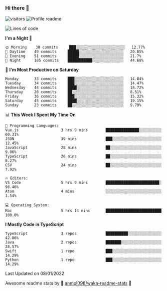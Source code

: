 ### Hi there 👋  
![visitors](https://visitor-badge.laobi.icu/badge?page_id=leverglowh) ![Profile readme](https://github.com/leverglowh/leverglowh/workflows/Profile%20readme/badge.svg?branch=master)

<!--START_SECTION:waka-->
![Lines of code](https://img.shields.io/badge/From%20Hello%20World%20I%27ve%20Written-17%20Thousand%20lines%20of%20code-blue)

**I'm a Night 🦉** 

```text
🌞 Morning    30 commits     ███░░░░░░░░░░░░░░░░░░░░░░   12.77% 
🌆 Daytime    49 commits     █████░░░░░░░░░░░░░░░░░░░░   20.85% 
🌃 Evening    51 commits     █████░░░░░░░░░░░░░░░░░░░░   21.7% 
🌙 Night      105 commits    ███████████░░░░░░░░░░░░░░   44.68%

```
📅 **I'm Most Productive on Saturday** 

```text
Monday       33 commits     ███░░░░░░░░░░░░░░░░░░░░░░   14.04% 
Tuesday      34 commits     ███░░░░░░░░░░░░░░░░░░░░░░   14.47% 
Wednesday    44 commits     ████░░░░░░░░░░░░░░░░░░░░░   18.72% 
Thursday     20 commits     ██░░░░░░░░░░░░░░░░░░░░░░░   8.51% 
Friday       36 commits     ███░░░░░░░░░░░░░░░░░░░░░░   15.32% 
Saturday     45 commits     ████░░░░░░░░░░░░░░░░░░░░░   19.15% 
Sunday       23 commits     ██░░░░░░░░░░░░░░░░░░░░░░░   9.79%

```


📊 **This Week I Spent My Time On** 

```text
💬 Programming Languages: 
Vue.js                   3 hrs 9 mins        ███████████████░░░░░░░░░░   60.31% 
JSON                     39 mins             ███░░░░░░░░░░░░░░░░░░░░░░   12.45% 
JavaScript               28 mins             ██░░░░░░░░░░░░░░░░░░░░░░░   9.06% 
TypeScript               26 mins             ██░░░░░░░░░░░░░░░░░░░░░░░   8.27% 
CSV                      24 mins             ██░░░░░░░░░░░░░░░░░░░░░░░   7.92%

🔥 Editors: 
VS Code                  5 hrs 9 mins        ████████████████████████░   98.46% 
Atom                     4 mins              ░░░░░░░░░░░░░░░░░░░░░░░░░   1.54%

💻 Operating System: 
Mac                      5 hrs 14 mins       █████████████████████████   100.0%

```

**I Mostly Code in TypeScript** 

```text
TypeScript               3 repos             ██████████░░░░░░░░░░░░░░░   42.86% 
Java                     2 repos             ███████░░░░░░░░░░░░░░░░░░   28.57% 
Swift                    1 repo              ███░░░░░░░░░░░░░░░░░░░░░░   14.29% 
Python                   1 repo              ███░░░░░░░░░░░░░░░░░░░░░░   14.29%

```



 Last Updated on 08/01/2022
<!--END_SECTION:waka-->


Awesome readme stats by :star2: [anmol098/waka-readme-stats](https://github.com/anmol098/waka-readme-stats) :star2:

